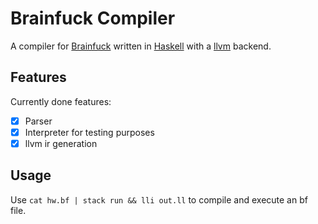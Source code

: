 # Brainfuck Compiler

A compiler for [Brainfuck](https://en.wikipedia.org/wiki/Brainfuck) written in [Haskell](https://hoogle.haskell.org) with a [llvm](https://llvm.org/) backend.

## Features
Currently done features:
- [x] Parser
- [x] Interpreter for testing purposes 
- [x] llvm ir generation

## Usage
Use `cat hw.bf | stack run && lli out.ll` to compile and execute an bf file.